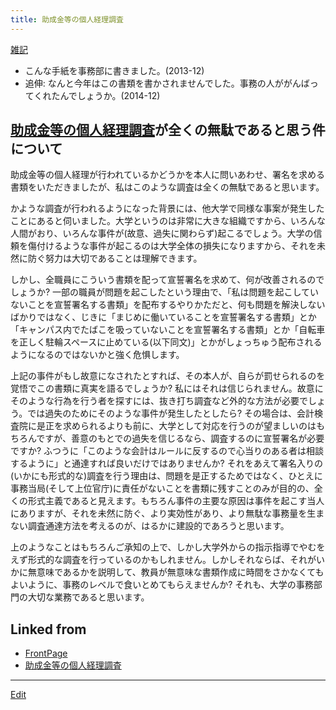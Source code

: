 ```yaml
---
title: 助成金等の個人経理調査
---
```

[雑記](/雑記)

* こんな手紙を事務部に書きました。(2013-12)
* 追伸: なんと今年はこの書類を書かされませんでした。事務の人ががんばってくれたんでしょうか。(2014-12)

## [助成金等の個人経理調査](/助成金等の個人経理調査)が全くの無駄であると思う件について



助成金等の個人経理が行われているかどうかを本人に問いあわせ、署名を求める書類をいただきましたが、私はこのような調査は全くの無駄であると思います。



かような調査が行われるようになった背景には、他大学で同様な事案が発生したことにあると伺いました。大学というのは非常に大きな組織ですから、いろんな人間がおり、いろんな事件が(故意、過失に関わらず)起こるでしょう。大学の信頼を傷付けるような事件が起こるのは大学全体の損失になりますから、それを未然に防ぐ努力は大切であることは理解できます。



しかし、全職員にこういう書類を配って宣誓署名を求めて、何が改善されるのでしょうか? 一部の職員が問題を起こしたという理由で、「私は問題を起こしていないことを宣誓署名する書類」を配布するやりかただと、何も問題を解決しないばかりではなく、じきに「まじめに働いていることを宣誓署名する書類」とか「キャンパス内でたばこを吸っていないことを宣誓署名する書類」とか「自転車を正しく駐輪スペースに止めている(以下同文)」とかがしょっちゅう配布されるようになるのではないかと強く危惧します。



上記の事件がもし故意になされたとすれば、その本人が、自らが罰せられるのを覚悟でこの書類に真実を語るでしょうか? 私にはそれは信じられません。故意にそのような行為を行う者を探すには、抜き打ち調査など外的な方法が必要でしょう。では過失のためにそのような事件が発生したとしたら? その場合は、会計検査院に是正を求められるよりも前に、大学として対応を行うのが望ましいのはもちろんですが、善意のもとでの過失を信じるなら、調査するのに宣誓署名が必要ですか? ふつうに「このような会計はルールに反するので心当りのある者は相談するように」と通達すれば良いだけではありませんか? それをあえて署名入りの(いかにも形式的な)調査を行う理由は、問題を是正するためではなく、ひとえに事務当局(そして上位官庁)に責任がないことを書類に残すことのみが目的の、全くの形式主義であると見えます。もちろん事件の主要な原因は事件を起こす当人にありますが、それを未然に防ぐ、より実効性があり、より無駄な事務量を生まない調査通達方法を考えるのが、はるかに建設的であろうと思います。



上のようなことはもちろんご承知の上で、しかし大学外からの指示指導でやむをえず形式的な調査を行っているのかもしれません。しかしそれならば、それがいかに無意味であるかを説明して、教員が無意味な書類作成に時間をさかなくてもよいように、事務のレベルで食いとめてもらえませんか? それも、大学の事務部門の大切な業務であると思います。

<!-- 2013-12-2 -->
## Linked from

* [FrontPage](/FrontPage)
* [助成金等の個人経理調査](/助成金等の個人経理調査)


----
[Edit](https://github.com/vitroid/vitroid.github.io/edit/master/MD/助成金等の個人経理調査.md)
